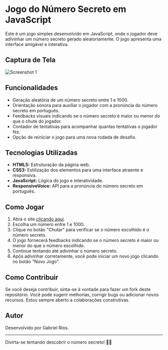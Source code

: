 # Jogo do Número Secreto em JavaScript

Este é um jogo simples desenvolvido em JavaScript, onde o jogador deve adivinhar um número secreto gerado aleatoriamente. O jogo apresenta uma interface amigável e interativa.

## Captura de Tela

![Screenshot 1](./assets/screencapture-flanatics.png)

## Funcionalidades

- Geração aleatória de um número secreto entre 1 e 1000.
- Orientação sonora para auxiliar o jogador com a pronúncia do número secreto em português.
- Feedbacks visuais indicando se o número secreto é maior ou menor do que o chute do jogador.
- Contador de tentativas para acompanhar quantas tentativas o jogador fez.
- Opção de reiniciar o jogo para uma nova rodada de desafio.

## Tecnologias Utilizadas

- **HTML5:** Estruturação da página web.
- **CSS3:** Estilização dos elementos para uma interface atraente e responsiva.
- **JavaScript:** Lógica do jogo e interatividade.
- **ResponsiveVoice:** API para a pronúncia do número secreto em português.

## Como Jogar

1. Abra o site [clicando aqui](https://secret-number-game-js.vercel.app/).
2. Escolha um número entre 1 e 1000.
3. Clique no botão "Chutar" para verificar se o número escolhido é o número secreto.
4. O jogo fornecerá feedbacks indicando se o número secreto é maior ou menor do que o número escolhido.
5. Continue tentando até adivinhar o número secreto.
6. Após adivinhar corretamente, você pode iniciar um novo jogo clicando no botão "Novo Jogo".

## Como Contribuir

Se você deseja contribuir, sinta-se à vontade para fazer um fork deste repositório. Você pode sugerir melhorias, corrigir bugs ou adicionar novos recursos. Estou sempre aberto a colaborações construtivas.

## Autor

Desenvolvido por Gabriel Rios.

---

Divirta-se tentando descobrir o número secreto! 🚀✨
